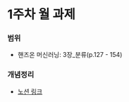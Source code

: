 # **1주차 월 과제**
### **범위**
- 핸즈온 머신러닝: 3장_분류(p.127 - 154)

### **개념정리**
- [노션 링크](https://chill-fisherman-e29.notion.site/3-_-ee62666ec0a343b586889878fe35b6e2?pvs=4)
